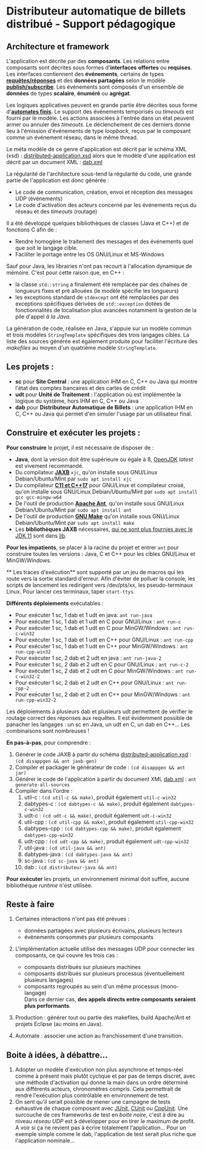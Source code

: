 # Distributeur automatique de billets distribué - Support pédagogique

## Architecture et framework

L'application est décrite par des **composants**. Les relations entre composants sont décrites sous formes d'**interfaces** **offertes** ou **requises**. Les interfaces contiennent des **événements**, certains de types **[requêtes/réponses](https://en.wikipedia.org/wiki/Request%E2%80%93response)** et des **données partagées** selon le modèle **[publish/subscribe](https://fr.wikipedia.org/wiki/Publish-subscribe)**. Les événements sont composés d'un ensemble de **données** de types **scalaire**, **énuméré** ou **agrégat**.

Les logiques applicatives peuvent en grande partie être décrites sous forme d'**[automates finis](https://fr.wikipedia.org/wiki/Automate_fini)**. Le support des événements temporisés ou *timeouts* est fourni par le modèle. Les actions associées à l'entrée dans un état peuvent armer ou annuler des *timeouts*. Le déclenchement de ces derniers donne lieu à l'émission d'événements de type *loopback*, reçus par le composant comme un événement réseau, dans le même thread.

Le méta modèle de ce genre d'application est décrit par le schéma XML (xsd) : [distributed-application.xsd](distributed-application.xsd) alors que le modèle d'une application est décrit par un document XML : [dab.xml](dab.xml)

La régularité de l'architecture sous-tend la régularité du code, une grande partie de l'application est donc générée :
- Le code de communication, création, envoi et réception des messages UDP (événements)
- Le code d'activation des acteurs concerné par les événements reçus du réseau et des *timeouts* (routage)

Il a été développé quelques bibliothèques de classes (Java et C++) et de fonctions C afin de :
- Rendre homogène le traitement des messages et des événements quel que soit le langage cible.
- Faciliter le portage entre les OS GNU/Linux et MS-Windows

Sauf pour Java, les librairies n'ont pas recourt à l'allocation dynamique de mémoire. C'est pour cette raison que, en C++ :
- la classe `std::string` a finalement été remplacée par des chaînes de longueurs fixes et pré allouées (le modèle spécifie les longueurs)
- les exceptions standard de `stdexcept` ont été remplacées par des exceptions spécifiques dérivées de `std::exception` dotées de fonctionnalités de localisation plus avancées notamment la gestion de la pile d'appel *à la Java*.

La génération de code, réalisée en Java, s'appuie sur un modèle commun et trois modèles `StringTemplate` spécifiques des trois langages cibles. La liste des sources générée est également produite pour faciliter l'écriture des *makefiles* au moyen d'un quatrième modèle `StringTemplate`.

## Les projets :

- **sc** pour **Site Central** : une application IHM en C, C++ ou Java qui montre l'état des comptes bancaires et des cartes de crédit
- **udt** pour **Unité de Traitement** : l'application où est implémentée la logique du système, hors IHM en C, C++ ou Java
- **dab** pour **Distributeur Automatique de Billets** : une application IHM en C, C++ ou Java qui permet d'en simuler l'usage par un utilisateur final.

## Construire et exécuter les projets :

**Pour construire** le projet, il est nécessaire de disposer de :
- **Java**, dont la version doit être supérieure ou égale à 8, [OpenJDK](https://adoptopenjdk.net/) *latest* est vivement recommandé.
- Du compilateur **[JAXB](https://javaee.github.io/jaxb-v2/)** `xjc`, qu'on installe sous GNU/Linux Debian/Ubuntu/Mint par `sudo apt install xjc` 
- Du compilateur **[C11 et C++17](https://gcc.gnu.org/)** pour GNU/Linux et compilateur croisé, qu'on installe sous GNU/Linux Debian/Ubuntu/Mint par `sudo apt install gcc gcc-mingw-w64`
- De l'outil de production **[Apache Ant](https://ant.apache.org/)**, qu'on installe sous GNU/Linux Debian/Ubuntu/Mint par `sudo apt install ant`
- De l'outil de production **[GNU Make](https://www.gnu.org/software/make/)** qu'on installe sous GNU/Linux Debian/Ubuntu/Mint par `sudo apt install make`
- Les **bibliothèques JAXB** nécessaires, [qui ne sont plus fournies avec le JDK 11](https://www.jesperdj.com/2018/09/30/jaxb-on-java-9-10-11-and-beyond/) sont dans [lib](lib).

**Pour les impatients**, se placer à la racine du projet et entrer `ant` pour construire toutes les versions : Java, C et C++ pour les cibles GNU/Linux et MinGW/Windows.

** Les traces d'exécution** sont supporté par un jeu de macros qui les route vers la sortie standard d'erreur. Afin d'éviter de polluer la console, les scripts de lancement les redirigent vers /dev/pts/xx, les pseudo-terminaux Linux.
Pour lancer ces terminaux, taper `start-ttys`. 

**Différents déploiements** exécutables :
- Pour exécuter 1 sc, 1 dab et 1 udt en java: `ant run-java`
- Pour exécuter 1 sc, 1 dab et 1 udt en C pour GNU/Linux : `ant run-c` 
- Pour exécuter 1 sc, 1 dab et 1 udt en C pour MinGW/Windows : `ant run-c-win32` 
- Pour exécuter 1 sc, 1 dab et 1 udt en C++ pour GNU/Linux : `ant run-cpp`
- Pour exécuter 1 sc, 1 dab et 1 udt en C++ pour MinGW/Windows : `ant run-cpp-win32`
- Pour exécuter 1 sc, 2 dab et 2 udt en java : `ant run-java-2`
- Pour exécuter 1 sc, 2 dab et 2 udt en C pour GNU/Linux : `ant run-c-2` 
- Pour exécuter 1 sc, 2 dab et 2 udt en C pour MinGW/Windows : `ant run-c-win32-2` 
- Pour exécuter 1 sc, 2 dab et 2 udt en C++ pour GNU/Linux : `ant run-cpp-2`
- Pour exécuter 1 sc, 2 dab et 2 udt en C++ pour MinGW/Windows : `ant run-cpp-win32-2`

Les déploiements à plusieurs dab et plusieurs udt permettent de vérifier le routage correct des réponses aux requêtes.
Il est évidemment possible de panacher les langages : un sc en Java, un udt en C, un dab en C++... Les combinaisons sont nombreuses !

**En pas-à-pas**, pour comprendre :
1. Générer le code JAXB à partir du schéma [distributed-application.xsd](distributed-application.xsd) : `(cd disappgen && ant jaxb-gen)`
1. Compiler et packager le générateur de code : `(cd disappgen && ant jar)`
1. Générer le code de l'application à partir du document XML [dab.xml](dab.xml) : `ant generate-all-sources` 
1. Compiler dans l'ordre :
    1. util-c        : `(cd util-c && make)`, produit également `util-c-win32`
    1. dabtypes-c    : `(cd dabtypes-c && make)`, produit également `dabtypes-c-win32`
    1. udt-c         : `(cd udt-c && make)`, produit également `udt-c-win32`
    1. util-cpp      : `(cd util-cpp && make)`, produit également `util-cpp-win32`
    1. dabtypes-cpp  : `(cd dabtypes-cpp && make)`, produit également `dabtypes-cpp-win32`
    1. udt-cpp       : `(cd udt-cpp && make)`, produit également `udt-cpp-win32`
    1. util-java     : `(cd util-java && ant)`
    1. dabtypes-java : `(cd dabtypes-java && ant)`
    1. sc-java       : `(cd sc-java && ant)`
    1. dab           : `(cd distributeur-java && ant)`

**Pour exécuter** les projets, un environnement minimal doit suffire, aucune bibliothèque *runtime* n'est utilisée.

## Reste à faire

1. Certaines interactions n'ont pas été prévues :
    * données partagées avec plusieurs écrivains, plusieurs lecteurs
    * événements consommés par plusieurs composants

1. L'implémentation actuelle utilise des messages UDP pour connecter les composants, ce qui couvre les trois cas :
    * composants distribués sur plusieurs machines
    * composants distribués sur plusieurs processus (éventuellement plusieurs langages)
    * composants regroupés au sein d'un même processus (mono-langage)<br />
      Dans ce dernier cas, **des appels directs entre composants seraient plus performants**. 

1. Production : générer tout ou partie des makefiles, build Apache/Ant et projets Eclipse (au moins en Java).
1. Automate : associer une action au franchissement d'une transition.</li>

## Boite à idées, à débattre...

1. Adopter un modèle d'exécution non plus asynchrone et temps-réel comme à présent mais plutôt cyclique et par pas de temps discret, avec une méthode d'activation qui donne la main dans un ordre déterminé aux différents acteurs, chronomètres compris. Cela permettrait de rendre l'exécution plus contrôlable en environnement de test.
1. On sent qu'il serait possible de mener une campagne de tests exhaustive de chaque composant avec [JUnit](https://junit.org/junit5/), [CUnit](http://cunit.sourceforge.net/) ou [CppUnit](http://wiki.c2.com/?CppUnit). Une surcouche de ces frameworks de test en *boite noire*, c'est à dire au niveau *réseau UDP* est à développer pour en tirer le maximum de profit. A voir si ça ne revient pas à écrire totalement l'application... Pour un exemple simple comme le dab, l'application de test serait plus riche que l'application nominale...
